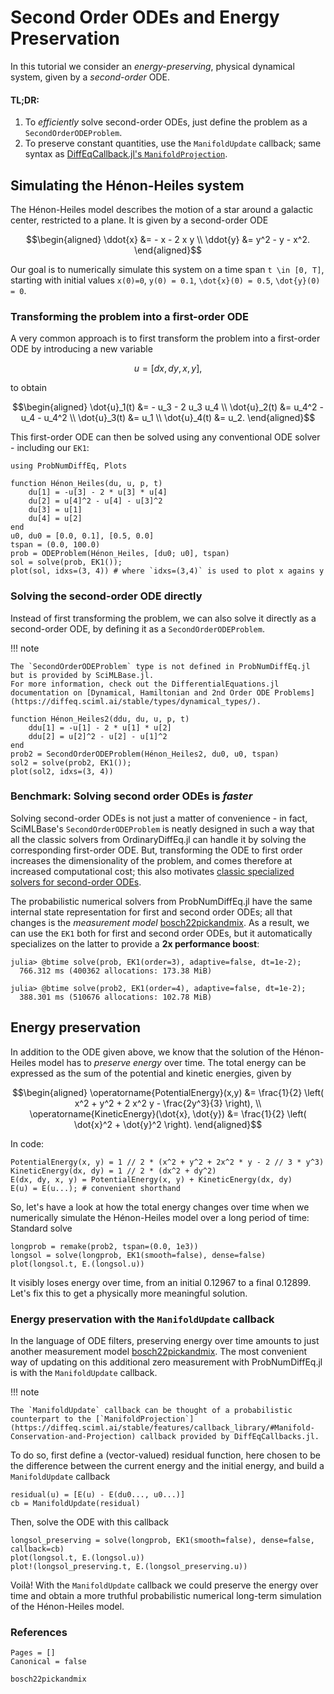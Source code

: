 # Second Order ODEs and Energy Preservation

In this tutorial we consider an _energy-preserving_, physical dynamical system, given by a _second-order_ ODE.

#### TL;DR:

 1. To _efficiently_ solve second-order ODEs, just define the problem as a `SecondOrderODEProblem`.
 2. To preserve constant quantities, use the `ManifoldUpdate` callback; same syntax as
    [DiffEqCallback.jl's `ManifoldProjection`](https://docs.sciml.ai/DiffEqCallbacks/stable/projection/).

## Simulating the Hénon-Heiles system

The Hénon-Heiles model describes the motion of a star around a galactic center, restricted to a plane.
It is given by a second-order ODE

```math
\begin{aligned}
\ddot{x} &= - x - 2 x y \\
\ddot{y} &= y^2 - y - x^2.
\end{aligned}
```

Our goal is to numerically simulate this system on a time span
``t \in [0, T]``, starting with initial values
``x(0)=0``, ``y(0) = 0.1``, ``\dot{x}(0) = 0.5``, ``\dot{y}(0) = 0``.

### Transforming the problem into a first-order ODE

A very common approach is to first transform the problem into a first-order ODE by introducing a new variable

```math
u = [dx,dy,x,y],
```

to obtain

```math
\begin{aligned}
\dot{u}_1(t) &= - u_3 - 2 u_3 u_4 \\
\dot{u}_2(t) &= u_4^2 - u_4 - u_4^2 \\
\dot{u}_3(t) &= u_1 \\
\dot{u}_4(t) &= u_2.
\end{aligned}
```

This first-order ODE can then be solved using any conventional ODE solver - including our `EK1`:

```@example dyn
using ProbNumDiffEq, Plots

function Hénon_Heiles(du, u, p, t)
    du[1] = -u[3] - 2 * u[3] * u[4]
    du[2] = u[4]^2 - u[4] - u[3]^2
    du[3] = u[1]
    du[4] = u[2]
end
u0, du0 = [0.0, 0.1], [0.5, 0.0]
tspan = (0.0, 100.0)
prob = ODEProblem(Hénon_Heiles, [du0; u0], tspan)
sol = solve(prob, EK1());
plot(sol, idxs=(3, 4)) # where `idxs=(3,4)` is used to plot x agains y
```

### Solving the second-order ODE directly

Instead of first transforming the problem, we can also solve it directly as a second-order ODE, by defining it as a `SecondOrderODEProblem`.

!!! note

    The `SecondOrderODEProblem` type is not defined in ProbNumDiffEq.jl but is provided by SciMLBase.jl.
    For more information, check out the DifferentialEquations.jl documentation on [Dynamical, Hamiltonian and 2nd Order ODE Problems](https://diffeq.sciml.ai/stable/types/dynamical_types/).

```@example dyn
function Hénon_Heiles2(ddu, du, u, p, t)
    ddu[1] = -u[1] - 2 * u[1] * u[2]
    ddu[2] = u[2]^2 - u[2] - u[1]^2
end
prob2 = SecondOrderODEProblem(Hénon_Heiles2, du0, u0, tspan)
sol2 = solve(prob2, EK1());
plot(sol2, idxs=(3, 4))
```

### Benchmark: Solving second order ODEs is _faster_

Solving second-order ODEs is not just a matter of convenience - in fact, SciMLBase's `SecondOrderODEProblem` is neatly designed in such a way that all the classic solvers from OrdinaryDiffEq.jl can handle it by solving the corresponding first-order ODE.
But, transforming the ODE to first order increases the dimensionality of the problem, and comes therefore at increased computational cost; this also motivates [classic specialized solvers for second-order ODEs](https://diffeq.sciml.ai/stable/solvers/dynamical_solve/).

The probabilistic numerical solvers from ProbNumDiffEq.jl have the same internal state representation for first and second order ODEs; all that changes is the _measurement model_ [bosch22pickandmix](@citep).
As a result, we can use the `EK1` both for first and second order ODEs, but it automatically specializes on the latter to provide a __2x performance boost__:

```
julia> @btime solve(prob, EK1(order=3), adaptive=false, dt=1e-2);
  766.312 ms (400362 allocations: 173.38 MiB)

julia> @btime solve(prob2, EK1(order=4), adaptive=false, dt=1e-2);
  388.301 ms (510676 allocations: 102.78 MiB)
```

## Energy preservation

In addition to the ODE given above, we know that the solution of the Hénon-Heiles model has to _preserve energy_ over time.
The total energy can be expressed as the sum of the potential and kinetic energies, given by

```math
\begin{aligned}
\operatorname{PotentialEnergy}(x,y) &= \frac{1}{2} \left( x^2 + y^2 + 2 x^2 y - \frac{2y^3}{3} \right), \\
\operatorname{KineticEnergy}(\dot{x}, \dot{y}) &= \frac{1}{2} \left( \dot{x}^2 + \dot{y}^2 \right).
\end{aligned}
```

In code:

```@example dyn
PotentialEnergy(x, y) = 1 // 2 * (x^2 + y^2 + 2x^2 * y - 2 // 3 * y^3)
KineticEnergy(dx, dy) = 1 // 2 * (dx^2 + dy^2)
E(dx, dy, x, y) = PotentialEnergy(x, y) + KineticEnergy(dx, dy)
E(u) = E(u...); # convenient shorthand
```

So, let's have a look at how the total energy changes over time when we numerically simulate the Hénon-Heiles model over a long period of time:
Standard solve

```@example dyn
longprob = remake(prob2, tspan=(0.0, 1e3))
longsol = solve(longprob, EK1(smooth=false), dense=false)
plot(longsol.t, E.(longsol.u))
```

It visibly loses energy over time, from an initial 0.12967 to a final 0.12899.
Let's fix this to get a physically more meaningful solution.

### Energy preservation with the `ManifoldUpdate` callback

In the language of ODE filters, preserving energy over time amounts to just another measurement model [bosch22pickandmix](@citep).
The most convenient way of updating on this additional zero measurement with ProbNumDiffEq.jl is with the `ManifoldUpdate` callback.

!!! note

    The `ManifoldUpdate` callback can be thought of a probabilistic counterpart to the [`ManifoldProjection`](https://diffeq.sciml.ai/stable/features/callback_library/#Manifold-Conservation-and-Projection) callback provided by DiffEqCallbacks.jl.

To do so, first define a (vector-valued) residual function, here chosen to be the difference between the current energy and the initial energy, and build a `ManifoldUpdate` callback

```@example dyn
residual(u) = [E(u) - E(du0..., u0...)]
cb = ManifoldUpdate(residual)
```

Then, solve the ODE with this callback

```@example dyn
longsol_preserving = solve(longprob, EK1(smooth=false), dense=false, callback=cb)
plot(longsol.t, E.(longsol.u))
plot!(longsol_preserving.t, E.(longsol_preserving.u))
```

Voilà! With the `ManifoldUpdate` callback we could preserve the energy over time and obtain a more truthful probabilistic numerical long-term simulation of the Hénon-Heiles model.


### References

```@bibliography
Pages = []
Canonical = false

bosch22pickandmix
```
